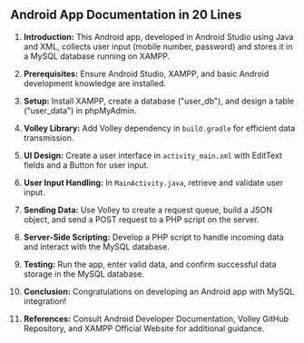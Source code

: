 ## Android App Documentation in 20 Lines

1. **Introduction:** This Android app, developed in Android Studio using Java and XML, collects user input (mobile number, password) and stores it in a MySQL database running on XAMPP.

2. **Prerequisites:** Ensure Android Studio, XAMPP, and basic Android development knowledge are installed.

3. **Setup:** Install XAMPP, create a database ("user_db"), and design a table ("user_data") in phpMyAdmin.

4. **Volley Library:** Add Volley dependency in `build.gradle` for efficient data transmission.

5. **UI Design:** Create a user interface in `activity_main.xml` with EditText fields and a Button for user input.

6. **User Input Handling:** In `MainActivity.java`, retrieve and validate user input.

7. **Sending Data:** Use Volley to create a request queue, build a JSON object, and send a POST request to a PHP script on the server.

8. **Server-Side Scripting:** Develop a PHP script to handle incoming data and interact with the MySQL database.

9. **Testing:** Run the app, enter valid data, and confirm successful data storage in the MySQL database.

10. **Conclusion:** Congratulations on developing an Android app with MySQL integration!

11. **References:** Consult Android Developer Documentation, Volley GitHub Repository, and XAMPP Official Website for additional guidance.
